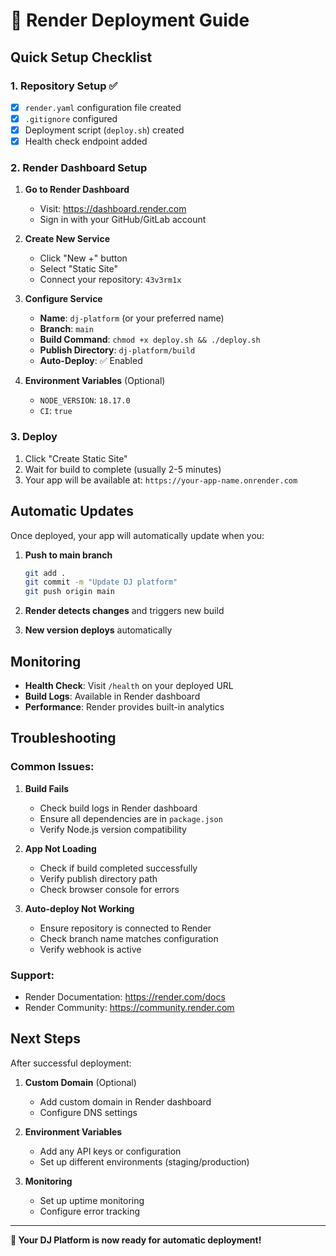 # 🚀 Render Deployment Guide

## Quick Setup Checklist

### 1. Repository Setup ✅
- [x] `render.yaml` configuration file created
- [x] `.gitignore` configured
- [x] Deployment script (`deploy.sh`) created
- [x] Health check endpoint added

### 2. Render Dashboard Setup

1. **Go to Render Dashboard**
   - Visit: https://dashboard.render.com
   - Sign in with your GitHub/GitLab account

2. **Create New Service**
   - Click "New +" button
   - Select "Static Site"
   - Connect your repository: `43v3rm1x`

3. **Configure Service**
   - **Name**: `dj-platform` (or your preferred name)
   - **Branch**: `main`
   - **Build Command**: `chmod +x deploy.sh && ./deploy.sh`
   - **Publish Directory**: `dj-platform/build`
   - **Auto-Deploy**: ✅ Enabled

4. **Environment Variables** (Optional)
   - `NODE_VERSION`: `18.17.0`
   - `CI`: `true`

### 3. Deploy

1. Click "Create Static Site"
2. Wait for build to complete (usually 2-5 minutes)
3. Your app will be available at: `https://your-app-name.onrender.com`

## Automatic Updates

Once deployed, your app will automatically update when you:

1. **Push to main branch**
   ```bash
   git add .
   git commit -m "Update DJ platform"
   git push origin main
   ```

2. **Render detects changes** and triggers new build

3. **New version deploys** automatically

## Monitoring

- **Health Check**: Visit `/health` on your deployed URL
- **Build Logs**: Available in Render dashboard
- **Performance**: Render provides built-in analytics

## Troubleshooting

### Common Issues:

1. **Build Fails**
   - Check build logs in Render dashboard
   - Ensure all dependencies are in `package.json`
   - Verify Node.js version compatibility

2. **App Not Loading**
   - Check if build completed successfully
   - Verify publish directory path
   - Check browser console for errors

3. **Auto-deploy Not Working**
   - Ensure repository is connected to Render
   - Check branch name matches configuration
   - Verify webhook is active

### Support:
- Render Documentation: https://render.com/docs
- Render Community: https://community.render.com

## Next Steps

After successful deployment:

1. **Custom Domain** (Optional)
   - Add custom domain in Render dashboard
   - Configure DNS settings

2. **Environment Variables**
   - Add any API keys or configuration
   - Set up different environments (staging/production)

3. **Monitoring**
   - Set up uptime monitoring
   - Configure error tracking

---

**🎉 Your DJ Platform is now ready for automatic deployment!** 